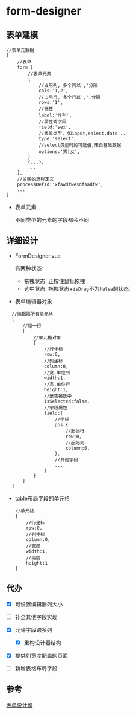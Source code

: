 # form-designer

## 表单建模
```jsonc
//表单元数据
[   
    //表单
    form:[
        //表单元素
        {
            //占用列, 多个列以','分隔
            cols:'1,2',
            //占用行, 多个行以',',分隔
            rows:'1',
            //标签
            label:'性别',
            //属性或字段
            field:'sex',
            //表单类型, 如input,select,date...
            type:'select',
            //select类型时的可选值,来自基础数据
            options:'男|女',
        }
        {...},
        ...
    ],
    //关联的流程定义
    processDefId:'xfawdfwesdfsadfw',
    ...
]
```

* 表单元素

    不同类型的元素的字段都会不同

## 详细设计
* FormDesigner.vue

    有两种状态:
    
    * 拖拽状态: 正按住鼠标拖拽
    * 选中状态: 拖拽状态+`isDrag`不为`false`的状态.
    
* 表单编辑器对象
  
```
  //编辑器所有单元格
  [
      //每一行
      [
          //单元格对象
          {
              //行坐标
              row:0,
              //列坐标
              column:0,
              //宽,单位列
              width:1,
              //高,单位行
              height:1,
              //是否被选中
              isSelected:false,
              //字段属性
              field:{
                  //坐标
                  pos:{
                      //起始行
                      row:0,
                      //起始列
                      column:0,
                  },
                  //其他字段
                  ...
              }
          }
      ]
  ]
```

* table布局字段的单元格

  ```
  //单元格
  {
      //行坐标
      row:0,
      //列坐标
      column:0,
      //宽度
      width:1,
      //高度
      height:1
  }
  ```

  

## 代办

- [x] 可设置编辑器列大小
- [ ] 补全其他字段实现
- [x] 允许字段跨多列
    - [x] 重构设计器结构
- [x] 提供列宽度配置的页面
- [ ] 新增表格布局字段


## 参考
[表单设计器](http://form.xiaoyaoji.cn/#/zh-CN/)
